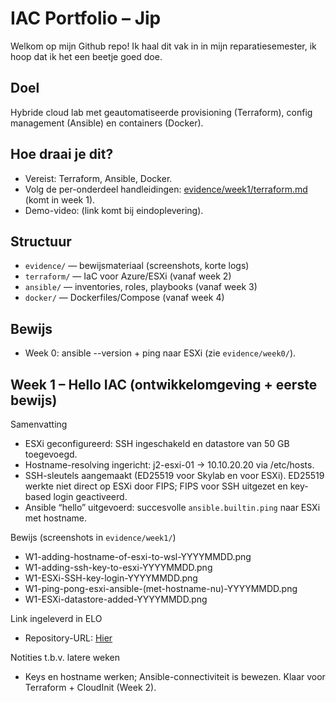 # IAC Portfolio – Jip
Welkom op mijn Github repo!
Ik haal dit vak in in mijn reparatiesemester, ik hoop dat ik het een beetje goed doe.

## Doel
Hybride cloud lab met geautomatiseerde provisioning (Terraform), config management (Ansible) en containers (Docker).

## Hoe draai je dit?
- Vereist: Terraform, Ansible, Docker.
- Volg de per-onderdeel handleidingen: [evidence/week1/terraform.md](evidence/week1/terraform.md) (komt in week 1).
- Demo-video: (link komt bij eindoplevering).

## Structuur
- `evidence/` — bewijsmateriaal (screenshots, korte logs)
- `terraform/` — IaC voor Azure/ESXi (vanaf week 2)
- `ansible/` — inventories, roles, playbooks (vanaf week 3)
- `docker/` — Dockerfiles/Compose (vanaf week 4)

## Bewijs
- Week 0: ansible --version + ping naar ESXi (zie `evidence/week0/`).


## Week 1 – Hello IAC (ontwikkelomgeving + eerste bewijs)

Samenvatting
- ESXi geconfigureerd: SSH ingeschakeld en datastore van 50 GB toegevoegd.
- Hostname-resolving ingericht: j2-esxi-01 → 10.10.20.20 via /etc/hosts.
- SSH-sleutels aangemaakt (ED25519 voor Skylab en voor ESXi). ED25519 werkte niet direct op ESXi door FIPS; FIPS voor SSH uitgezet en key-based login geactiveerd.
- Ansible “hello” uitgevoerd: succesvolle `ansible.builtin.ping` naar ESXi met hostname.

Bewijs (screenshots in `evidence/week1/`)
- W1-adding-hostname-of-esxi-to-wsl-YYYYMMDD.png
- W1-adding-ssh-key-to-esxi-YYYYMMDD.png
- W1-ESXi-SSH-key-login-YYYYMMDD.png
- W1-ping-pong-esxi-ansible-(met-hostname-nu)-YYYYMMDD.png
- W1-ESXi-datastore-added-YYYYMMDD.png

Link ingeleverd in ELO
- Repository-URL: [Hier](https://github.com/jipharbers/iac-portfolio/)

Notities t.b.v. latere weken
- Keys en hostname werken; Ansible-connectiviteit is bewezen. Klaar voor Terraform + CloudInit (Week 2).
